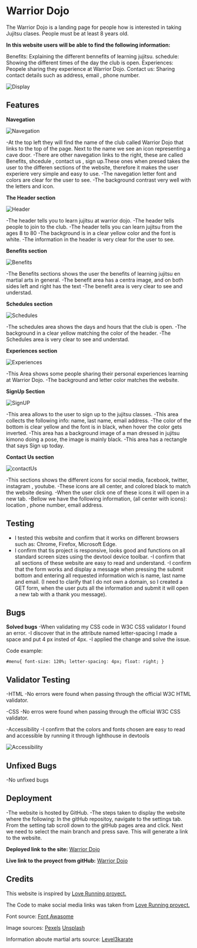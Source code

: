 # Warrior Dojo 

The Warrior Dojo is a landing page for people how is interested in taking Jujitsu clases.
People must be at least 8 years old.

**In this website users will be able to find the following information:**

Benefits: Explaining the different bennefits of learning jujitsu.
schedule: Showing the different times of the day the club is open.
Experiences: Peopele sharing they experience at Warrior Dojo.
Contact us: Sharing contact details such as address, email , phone number.



![Display](/assets/images/Display.JPG)

## Features

**Navegation**

![Navegation](/assets/images/navegation.JPG)

-At the top left they will find the name of the club called Warrior Dojo that links to the top of the page. Next to the name we see an icon representing a cave door.
-There are other navegation links to the right, these are called Benefits, shcedule , contact us , sign up.These ones when presed takes the user to the differen sections of the website, therefore it makes the user experiere very simple and easy to use.
-The navegation letter font and colors are clear for the user to see.
-The background contrast very well with the letters and icon.


**The Header section**

![Header](/assets/images/Header.JPG)

-The header tells you to learn jujitsu at warrior dojo.
-The header tells people to join to the club.
-The header tells you can learn jujitsu from the ages 8 to 80
-The background is in a clear yellow color and the font is white.
-The information in the header is very clear for the user to see.

**Benefits section**

![Benefits](/assets/images/Benefits.JPG)


-The Benefits sections shows the user the benefits of learning jujitsu en martial arts in general.
-The benefit area has a centra image, and on both sides left and right has the text
-The benefit area is very clear to see and understad.

**Schedules section**

![Schedules](/assets/images/Schedules.JPG)

-The schedules area shows the days and hours that the club is open.
-The background in a clear yellow matching the color of the header.
-The Schedules area is very clear to see and understad.

**Experiences section**

![Experiences](/assets/images/Expiriences.JPG)

-This Area shows some people sharing their personal experiences learning at Warrior Dojo.
-The background and letter color matches the website.

**SignUp Section**

![SignUP](/assets/images/singUpSection.JPG)

-This area allows to the user to sign up to the jujitsu classes.
-This area collects the following info: name, last name, email address.
-The color of the bottom is clear yellow and the font is in black, when hover the color gets inverted.
-This area has a background image of a man dressed in jujitsu kimono doing a pose, the image is mainly black.
-This area has a rectangle that says Sign up today.


**Contact Us section**

![contactUs](/assets/images/contactUs.JPG)

-This sections shows the different icons for social media, facebook, twitter, instagram , youtube. 
-These icons are all center, and colored black to match the website desing.
-When the user click one of these icons it will open in a new tab.
-Bellow we have the following information, (all center with icons): location , phone number, email address.


## Testing

- I tested this website and confirm that it works on different browsers such as: Chrome, Firefox, Microsoft Edge.
- I confirm that tis project is responsive, looks good and functions on all standard screen sizes using the devtool device toolbar.
-I confirm that all sections of these website are easy to read and understand.
-I confirm that the form works and display a message when  pressing the submit bottom and entering all requested information wich is name, last name and email. (I need to clarify that I do not own a domain, so I created a GET form, when the user puts all the information and submit it will open a new tab with a thank you message).

## Bugs

**Solved bugs**
-When validating my CSS code in W3C CSS validator I found an error.
-I discover that in the attribute named letter-spacing I made a space and put 4 px insted of 4px.
-I applied the change and solve the issue.

Code example:

`#menu{
    font-size: 120%;
    letter-spacing: 4px;
    float: right;
}`


## Validator Testing

-HTML
	-No errors were found when passing through the official W3C HTML validator.

-CSS
	-No erros were found when passing through the official  W3C CSS validator.

-Accessibility
	-I confirm that the colors and fonts chosen are easy to read and accessible by running it through lighthouse in devtools


![Accessibility](/assets/images/Accessibility.JPG)

## Unfixed Bugs

-No unfixed bugs

## Deployment

-The website is hosted by GitHub.
-The steps taken to display the website where the following:
	In the gitHub repositoy, navigate to the settings tab.
	From the setting tab scroll down to the gitHub pages area and click.
	Next we need to select the main branch and press save.
	This will generate a link to the website.

**Deployed link to the site:** [Warrior Dojo](https://juanmanuelnaya.github.io/martial-arts-dojo/)

**Live link to the proyect from gitHub:** [Warrior Dojo](https://github.com/JuanManuelNaya/martial-arts-dojo)

## Credits

This website is inspired  by [Love Running proyect.](https://www.youtube.com/watch?v=knd0rBIRQ-Q)  

The Code to make social media links was taken from [Love Running proyect.](https://learn.codeinstitute.net/)  

Font source: [Font Awasome](https://fontawesome.com/search?q=sort&m=free)

Image sources:  [Pexels](www.pexels.com)
					[Unsplash](https://unsplash.com/)
					
Information aboute martial arts source:  [Level3karate](https://www.level3karate.com/top-10-reasons-to-learn-martial-arts)


